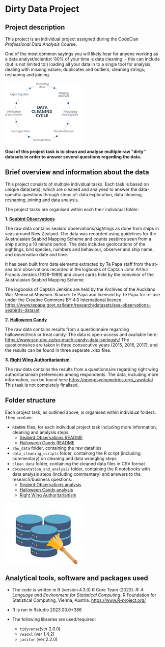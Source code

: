 
# Dirty Data Project

## Project description

This project is an individual project assigned during the CodeClan _Professional Data Analysis_ Course.

One of the most common sayings you will likely hear for anyone working as a data analyst/scientist ‘80% of your time is data cleaning’ - this can include (but is not limited to!) loading all your data in to a single tool for analysis; dealing with missing values; duplicates and outliers; cleaning strings; reshaping and joining.

![image data cleaning process](images/data_cleaning_cycle.png)

__Goal of this project task is to clean and analyse multiple raw "dirty" datasets in order to answer several questions regarding the data.__

## Brief overview and information about the data

This project consists of multiple individual tasks. Each task is based on unique data(sets), which are cleaned and analysed to answer the data-specific questions through steps of: data exploration, data cleaning, reshaping, joining and data analysis.

The project tasks are organised within each their individual folder:

  __1. [Seabird Observations](/sea_bird_observation)__
  
The raw data contains seabird observations/sightings as done from ships in seas around New Zealand. 
The data was recorded using guidelines for the Australasian Seabird Mapping Scheme and counts seabirds seen from a ship during a 10 minute period. The data includes geolocations of the sightings, bird species, numbers and behaviour, observer and ship name, and observation date and time.

It has been built from data elements extracted by Te Papa staff from the at-sea bird observations recorded in the logbooks of Captain John Arthur Francis Jenkins (1928-1989) and count cards held by the convenor of the Australasian Seabird Mapping Scheme.

The logbooks of Captain Jenkins are held by the Archives of the Auckland War Memorial Museum.
Source: Te Papa and licensed by Te Papa for re-use under the Creative Commons BY 4.0 International licence
<https://www.tepapa.govt.nz/learn/research/datasets/sea-observations-seabirds-dataset>

  __2. [Halloween Candy](/halloween_candy)__
  
The raw data contains results from a questionnaire regarding halloween/trick or treat candy. The data is open-access and available here: <https://www.scq.ubc.ca/so-much-candy-data-seriously/>
The questionnaires are taken in three consecutive years (2015, 2016, 2017), and the results can be found in three separate .xlsx files.

  __3. [Right Wing Authoritarianism](/additional_tasks_extensions/right_wing_authoritarianism)__
  
The raw data contains the results from a questionnaire regarding right wing authoritarianism preferences among respondents. The data, including more information, can be found here <https://openpsychometrics.org/_rawdata/>
This task is not completely finalised.

## Folder structure

Each project task, as outlined above, is organised within individual folders. They contain:

  * `README` files, for each individual project task including more information, cleaning and analysis steps:
    - [Seabird Observations README](/sea_bird_observation/README_analyses_overview.Rmd)
    - [Halloween Candy README](/halloween_candy/documentation_and_analysis/analysing_candy.Rmd)
  * `raw_data` folder, containing the raw datafiles
  * `data_cleaning_scripts` folder, containing the R script (including commentary) on cleaning and data wrangling steps
  * `clean_data` folder, containing the cleaned data files in CSV format
  * `documentation_and_analysis` folder, containing the R notebooks with data analysis steps (including commentary) and answers to the research/business questions:
    - [Seabird Observations analysis](/sea_bird_observation/documentation_and_analysis)
    - [Halloween Candy analysis](/halloween_candy/documentation_and_analysis)
    - [Right Wing Authoritarianism](/additional_tasks_extensions/right_wing_authoritarianism/analysis_and_documentation)
  
![image data swipe](images/data_cleaning.png)

## Analytical tools, software and packages used

  * The code is written in R (version 4.3.0)
    R Core Team (2023). _R: A Language and Environment for Statistical Computing_. 
    R Foundation for Statistical Computing, Vienna, Austria.
   <https://www.R-project.org/>

  * R is run in Rstudio 2023.03.0+386
  
  * The following libraries are used/required:
    - `tidyverse`(ver 2.0.0)
    - `readxl` (ver 1.4.2)
    - `janitor` (ver 2.2.0)
    



